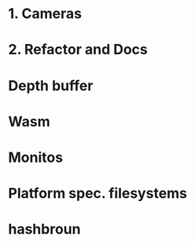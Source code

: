 # 1. Cameras
# 2. Refactor and Docs
# Depth buffer
# Wasm
# Monitos
# Platform spec. filesystems
# hashbroun
